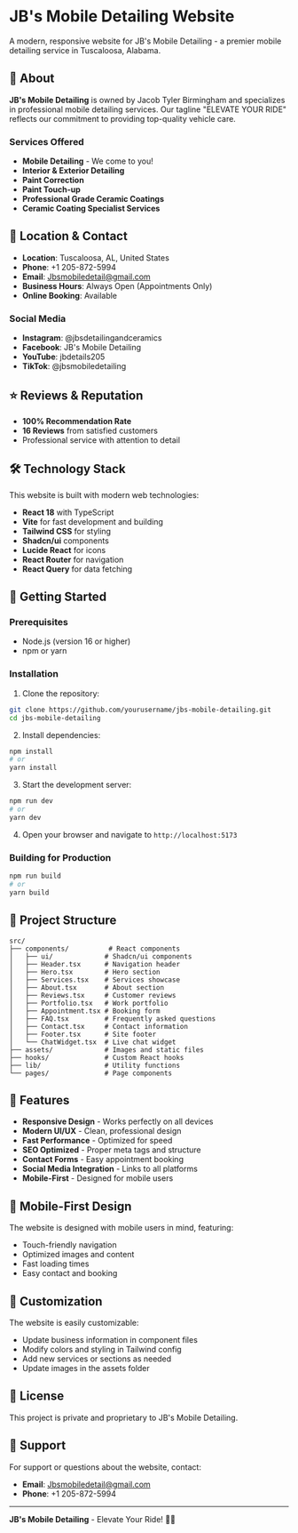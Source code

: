 # JB's Mobile Detailing Website

A modern, responsive website for JB's Mobile Detailing - a premier mobile detailing service in Tuscaloosa, Alabama.

## 🚗 About

**JB's Mobile Detailing** is owned by Jacob Tyler Birmingham and specializes in professional mobile detailing services. Our tagline "ELEVATE YOUR RIDE" reflects our commitment to providing top-quality vehicle care.

### Services Offered
- **Mobile Detailing** - We come to you!
- **Interior & Exterior Detailing**
- **Paint Correction**
- **Paint Touch-up**
- **Professional Grade Ceramic Coatings**
- **Ceramic Coating Specialist Services**

## 📍 Location & Contact

- **Location**: Tuscaloosa, AL, United States
- **Phone**: +1 205-872-5994
- **Email**: Jbsmobiledetail@gmail.com
- **Business Hours**: Always Open (Appointments Only)
- **Online Booking**: Available

### Social Media
- **Instagram**: @jbsdetailingandceramics
- **Facebook**: JB's Mobile Detailing
- **YouTube**: jbdetails205
- **TikTok**: @jbsmobiledetailing

## ⭐ Reviews & Reputation

- **100% Recommendation Rate**
- **16 Reviews** from satisfied customers
- Professional service with attention to detail

## 🛠️ Technology Stack

This website is built with modern web technologies:

- **React 18** with TypeScript
- **Vite** for fast development and building
- **Tailwind CSS** for styling
- **Shadcn/ui** components
- **Lucide React** for icons
- **React Router** for navigation
- **React Query** for data fetching

## 🚀 Getting Started

### Prerequisites
- Node.js (version 16 or higher)
- npm or yarn

### Installation

1. Clone the repository:
```bash
git clone https://github.com/yourusername/jbs-mobile-detailing.git
cd jbs-mobile-detailing
```

2. Install dependencies:
```bash
npm install
# or
yarn install
```

3. Start the development server:
```bash
npm run dev
# or
yarn dev
```

4. Open your browser and navigate to `http://localhost:5173`

### Building for Production

```bash
npm run build
# or
yarn build
```

## 📁 Project Structure

```
src/
├── components/          # React components
│   ├── ui/             # Shadcn/ui components
│   ├── Header.tsx      # Navigation header
│   ├── Hero.tsx        # Hero section
│   ├── Services.tsx    # Services showcase
│   ├── About.tsx       # About section
│   ├── Reviews.tsx     # Customer reviews
│   ├── Portfolio.tsx   # Work portfolio
│   ├── Appointment.tsx # Booking form
│   ├── FAQ.tsx         # Frequently asked questions
│   ├── Contact.tsx     # Contact information
│   ├── Footer.tsx      # Site footer
│   └── ChatWidget.tsx  # Live chat widget
├── assets/             # Images and static files
├── hooks/              # Custom React hooks
├── lib/                # Utility functions
└── pages/              # Page components
```

## 🎨 Features

- **Responsive Design** - Works perfectly on all devices
- **Modern UI/UX** - Clean, professional design
- **Fast Performance** - Optimized for speed
- **SEO Optimized** - Proper meta tags and structure
- **Contact Forms** - Easy appointment booking
- **Social Media Integration** - Links to all platforms
- **Mobile-First** - Designed for mobile users

## 📱 Mobile-First Design

The website is designed with mobile users in mind, featuring:
- Touch-friendly navigation
- Optimized images and content
- Fast loading times
- Easy contact and booking

## 🔧 Customization

The website is easily customizable:
- Update business information in component files
- Modify colors and styling in Tailwind config
- Add new services or sections as needed
- Update images in the assets folder

## 📄 License

This project is private and proprietary to JB's Mobile Detailing.

## 🤝 Support

For support or questions about the website, contact:
- **Email**: Jbsmobiledetail@gmail.com
- **Phone**: +1 205-872-5994

---

**JB's Mobile Detailing** - Elevate Your Ride! 🚗✨
